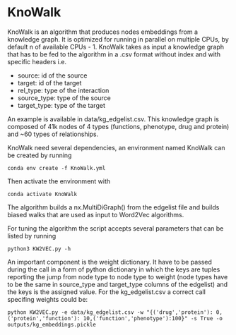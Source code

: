 # KnoWalk

KnoWalk is an algorithm that produces nodes embeddings from a knowledge graph. It is optimized for running in parallel on multiple CPUs, by default n of available CPUs - 1. KnoWalk takes as input a knowledge graph that has to be fed to the algorithm in a .csv format without index  and with specific headers i.e. 

- source: id of the source
- target: id of the target
- rel_type: type of the interaction
- source_type: type of the source
- target_type: type of the target

An example is available in data/kg_edgelist.csv. This knowledge graph is composed of 41k nodes of 4 types (functions, phenotype, drug and protein) and ~60 types of relationships.

KnoWalk need several dependencies, an environment named KnoWalk can be created by running

```
conda env create -f KnoWalk.yml
```
Then activate the environment with 


```
conda activate KnoWalk
```



The algorithm builds a nx.MultiDiGraph() from the edgelist file and builds biased walks that are used as input to Word2Vec algorithms.

For tuning the algorithm the script accepts several parameters that can be listed by running

```
python3 KW2VEC.py -h
```

An important component is the weight dictionary. It have to be passed during the call in a form of python dictionary in which the keys are tuples reporting the jump from node type to node type to weight (node types have to be the same in source_type and target_type columns of the edgelist) and the keys is the assigned value. For the kg_edgelist.csv a correct call specifing weights could be:

```
python KW2VEC.py -e data/kg_edgelist.csv -w "{('drug','protein'): 0,('protein','function'): 10,('function','phenotype'):100}" -s True -o outputs/kg_embeddings.pickle
```







